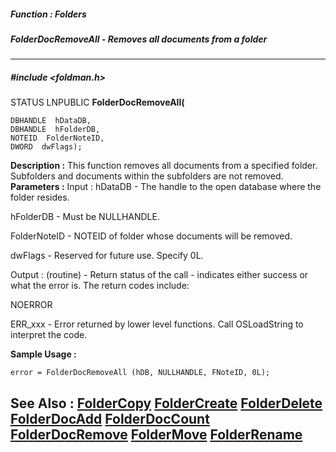 ##### Function : Folders
##### FolderDocRemoveAll - Removes all documents from a folder
---
##### #include <foldman.h>
STATUS LNPUBLIC **FolderDocRemoveAll(**

	DBHANDLE  hDataDB,
	DBHANDLE  hFolderDB,
	NOTEID  FolderNoteID,
	DWORD  dwFlags);
**Description :**
This function removes all documents from a specified folder.  Subfolders and 
documents within the subfolders are not removed.
**Parameters :**
Input :
hDataDB  -  The handle to the open database where the folder resides.

hFolderDB  -  Must be NULLHANDLE.

FolderNoteID  -  NOTEID of folder whose documents will be removed.

dwFlags  -  Reserved for future use.  Specify  0L.

Output :
(routine)  -  Return status of the call - indicates either success or what the error is. The return codes include:

NOERROR

ERR_xxx - Error returned by lower level functions. Call OSLoadString to interpret the code.


**Sample Usage :**
```
error = FolderDocRemoveAll (hDB, NULLHANDLE, FNoteID, 0L);
```
**See Also :**
[FolderCopy](D:/md_files/FolderCopy.md)
[FolderCreate](D:/md_files/FolderCreate.md)
[FolderDelete](D:/md_files/FolderDelete.md)
[FolderDocAdd](D:/md_files/FolderDocAdd.md)
[FolderDocCount](D:/md_files/FolderDocCount.md)
[FolderDocRemove](D:/md_files/FolderDocRemove.md)
[FolderMove](D:/md_files/FolderMove.md)
[FolderRename](D:/md_files/FolderRename.md)
---
